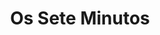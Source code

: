 ---
ref: sol-030-0211
title: ["Os Sete Minutos"]
author_name: ["Paulo-Guilherme"]
publisher: ["Livraria Clássica Editora"]
year: "y1972"
origin: ["Portugal"]
formats: ["book, book-cover"]
disciplines: ["graphic-design"]
tags:
layout: artifact
status: ["scan"]
published: false
int_published: false
image_count:
date_added: 2023-06-16
batch:
---